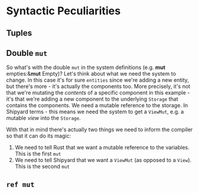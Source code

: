 # Syntactic Peculiarities

## Tuples

## Double `mut`
So what's with the double `mut` in the system definitions (e.g. **mut** empties:&**mut** Empty)? Let's think about what we need the system to change. In this case it's for sure `entities` since we're adding a new entity, but there's more - it's actually the components too. More precisely, it's not that we're mutating the _contents_ of a specific component in this example - it's that we're adding a new component to the underlying `Storage` that contains the components. We need a mutable reference to the storage. In Shipyard terms - this means we need the system to get a `ViewMut`, e.g. a mutable _view_ into the `Storage`.

With that in mind there's actually two things we need to inform the compiler so that it can do its magic:

1. We need to tell Rust that we want a mutable reference to the variables. This is the first `mut`
2. We need to tell Shipyard that we want a `ViewMut` (as opposed to a `View`). This is the second `mut`

## `ref mut`
